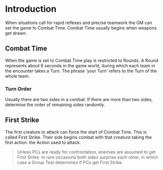 # Introduction

When situations call for rapid reflexes and precise teamwork the GM can set the game to Combat Time. Combat Time usually begins when weapons get drawn.

## Combat Time
When the game is set to Combat Time play is restricted to Rounds. A Round represents about 6 seconds in the game world, during which each team in the encounter takes a Turn. The phrase ‘your Turn’ refers to the Turn of the whole team.

### Turn Order
Usually there are two sides in a combat. If there are more than two sides, determine the order of remaining sides randomly.

## First Strike
The first creature to attack can force the start of Combat Time. This is called First Strike. Their side begins combat with that creature taking the first action: the Action used to attack.

> Unless PCs are ready for confrontation, enemies are assumed to get First Strike. In rare occasions both  sides surprise each other, in which case  a Group Test determines if PCs get First Strike.
